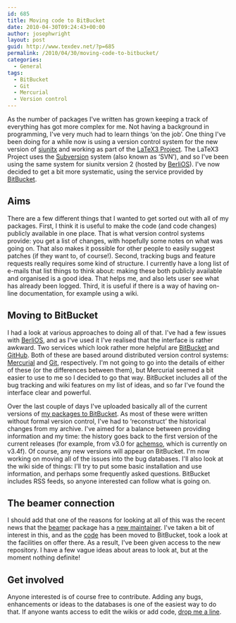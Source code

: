 ```yaml
---
id: 685
title: Moving code to BitBucket
date: 2010-04-30T09:24:43+00:00
author: josephwright
layout: post
guid: http://www.texdev.net/?p=685
permalink: /2010/04/30/moving-code-to-bitbucket/
categories:
  - General
tags:
  - BitBucket
  - Git
  - Mercurial
  - Version control
---
```

As the number of packages I've written has grown keeping a track of everything has got more complex for me. Not having a background in programming, I've very much had to learn things ‘on the job’. One thing I've been doing for a while now is using a version control system for the new version of [siunitx](http://tug.ctan.org/pkg/siunitx) and working as part of the [LaTeX3 Project](http://www.latex-project.org/latex3.html). The LaTeX3 Project uses the [Subversion](http://subversion.apache.org/) system (also known as ‘SVN’), and so I've been using the same system for siunitx version 2 (hosted by [BerliOS](http://www.berlios.de/)). I've now decided to get a bit more systematic, using the service provided by [BitBucket](http://bitbucket.org/).

## Aims

There are a few different things that I wanted to get sorted out with all of my packages. First, I think it is useful to make the code (and code changes) publicly available in one place. That is what version control systems provide: you get a list of changes, with hopefully some notes on what was going on.  That also makes it possible for other people to easily suggest patches (if they want to, of course!). Second, tracking bugs and feature requests really requires some kind of structure. I currently have a long list of e-mails that list things to think about: making these both publicly available and organised is a good idea. That helps me, and also lets user see what has already been logged. Third, it is useful if there is a way of having on-line documentation, for example using a wiki.

## Moving to BitBucket

I had a look at various approaches to doing all of that. I've had a few issues with [BerliOS](http://www.berlios.de/), and as I've used it I've realised that the interface is rather awkward. Two services which look rather more helpful are [BitBucket](http://bitbucket.org/) and [GitHub](http://github.com/). Both of these are based around distributed version control systems: [Mercurial](http://mercurial.selenic.com/) and [Git](http://git-scm.com/), respectively. I'm not going to go into the details of either of these (or the differences between them), but Mercurial seemed a bit easier to use to me so I decided to go that way. BitBucket includes all of the bug tracking and wiki features on my list of ideas, and so far I've found the interface clear and powerful.

Over the last couple of days I've uploaded basically all of the current versions of [my packages to BitBucket](http://bitbucket.org/josephwright/). As most of these were written without formal version control, I've had to ‘reconstruct’ the historical changes from my archive. I've aimed for a balance between providing information and my time: the history goes back to the first version of the current releases (for example, from v3.0 for [achemso](http://tug.ctan.org/pkg/achemso), which is currently on v3.4f). Of course, any new versions will appear on BitBucket. I'm now working on moving all of the issues into the bug databases. I'll also look at the wiki side of things: I'll try to put some basic installation and use information, and perhaps some frequently asked questions. BitBucket includes RSS feeds, so anyone interested can follow what is going on.

## The beamer connection

I should add that one of the reasons for looking at all of this was the recent news that the [beamer](http://tug.ctan.org/pkg/beamer) package has a [new maintainer](http://permalink.gmane.org/gmane.comp.tex.latex.beamer.general/2286). I've taken a bit of interest in this, and as the [code](http://bitbucket.org/rivanvx/beamer/wiki/Home) has been moved to BitBucket, took a look at the facilities on offer there. As a result, I've been given access to the new repository. I have a few vague ideas about areas to look at, but at the moment nothing definite!

## Get involved

Anyone interested is of course free to contribute. Adding any bugs,  enhancements or ideas to the databases is one of the easiest way to do  that. If anyone wants access to edit the wikis or add code, [drop me a line](mailto:joseph.wright@morningstar2.co.uk).
